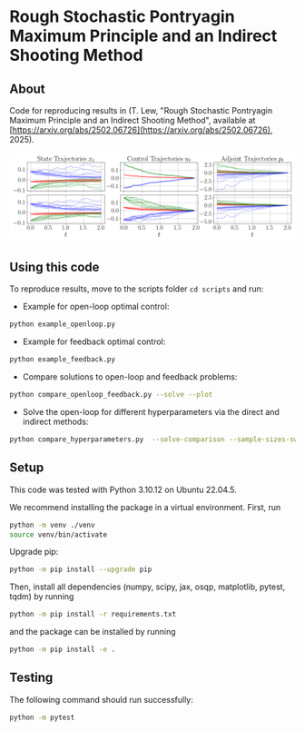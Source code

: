 # Rough Stochastic Pontryagin Maximum Principle and an Indirect Shooting Method

## About

Code for reproducing results in (T. Lew,
"Rough Stochastic Pontryagin Maximum Principle and an Indirect Shooting Method",
available at [https://arxiv.org/abs/2502.06726](https://arxiv.org/abs/2502.06726),
2025).

![openloop_feedback](/scripts/results/openloop_feedback.png)

## Using this code

To reproduce results, move to the scripts folder ``cd scripts`` and run:

* Example for open-loop optimal control:

```bash
python example_openloop.py
```

* Example for feedback optimal control:

```bash
python example_feedback.py
```

* Compare solutions to open-loop and feedback problems:

```bash
python compare_openloop_feedback.py --solve --plot
```

* Solve the open-loop for different hyperparameters via the direct and indirect methods:

```bash
python compare_hyperparameters.py  --solve-comparison --sample-sizes-sweep
```

## Setup

This code was tested with Python 3.10.12 on Ubuntu 22.04.5.

We recommend installing the package in a virtual environment. First, run

```bash
python -m venv ./venv
source venv/bin/activate
```

Upgrade pip:

```bash
python -m pip install --upgrade pip
```

Then, install all dependencies (numpy, scipy, jax, osqp, matplotlib, pytest, tqdm)
by running

```bash
python -m pip install -r requirements.txt
```

and the package can be installed by running

```bash
python -m pip install -e .
```

## Testing

The following command should run successfully:

```bash
python -m pytest
```
